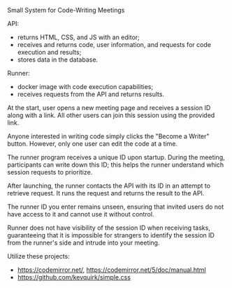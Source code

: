 Small System for Code-Writing Meetings

API:
* returns HTML, CSS, and JS with an editor;
* receives and returns code, user information, and requests for code execution and results;
* stores data in the database.

Runner:
* docker image with code execution capabilities;
* receives requests from the API and returns results.

At the start, user opens a new meeting page and receives a session ID along with a link. All other users can join this session using the provided link.

Anyone interested in writing code simply clicks the "Become a Writer" button. However, only one user can edit the code at a time.

The runner program receives a unique ID upon startup. During the meeting, participants can write down this ID; this helps the runner understand which session requests to prioritize.

After launching, the runner contacts the API with its ID in an attempt to retrieve request. It runs the request and returns the result to the API.

The runner ID you enter remains unseen, ensuring that invited users do not have access to it and cannot use it without control.

Runner does not have visibility of the session ID when receiving tasks, guaranteeing that it is impossible for strangers to identify the session ID from the runner's side and intrude into your meeting.

Utilize these projects:
* https://codemirror.net/, https://codemirror.net/5/doc/manual.html
* https://github.com/kevquirk/simple.css